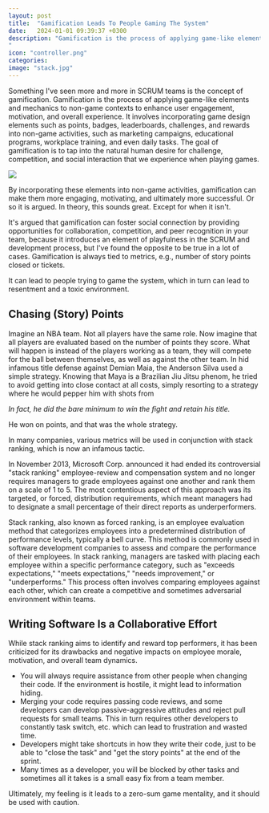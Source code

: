 ```yaml
---
layout: post
title:  "Gamification Leads To People Gaming The System"
date:   2024-01-01 09:39:37 +0300
description: "Gamification is the process of applying game-like elements and mechanics to non-game contexts to enhance user engagement, motivation, and overall experience. It involves incorporating game design elements such as points, badges, leaderboards, challenges, and rewards into non-game activities, such as marketing campaigns, educational programs, workplace training, and even daily tasks. The goal of gamification is to tap into the natural human desire for challenge, competition, and social interaction that we experience when playing games. 
"
icon: "controller.png"
categories: 
image: "stack.jpg"
---
```

Something I've seen more and more in SCRUM teams is the concept of gamification. Gamification is the process of applying game-like elements and mechanics to non-game contexts to enhance user engagement, motivation, and overall experience. It involves incorporating game design elements such as points, badges, leaderboards, challenges, and rewards into non-game activities, such as marketing campaigns, educational programs, workplace training, and even daily tasks. The goal of gamification is to tap into the natural human desire for challenge, competition, and social interaction that we experience when playing games. 

<img src="stack.jpg" class="img" />

By incorporating these elements into non-game activities, gamification can make them more engaging, motivating, and ultimately more successful. Or so it is argued.
In theory, this sounds great. Except for when it isn't.

It's argued that gamification can foster social connection by providing opportunities for collaboration, competition, and peer recognition in your team, because it introduces an element of playfulness in the SCRUM and development process, but I've found the opposite to be true in a lot of cases. Gamification is always tied to metrics, e.g., number of story points closed or tickets.

It can lead to people trying to game the system, which in turn can lead to resentment and a toxic environment.

## Chasing (Story) Points

Imagine an NBA team. Not all players have the same role. Now imagine that all players are evaluated based on the number of points they score. What will happen is instead of the players working as a team, they will compete for the ball between themselves, as well as against the other team. In hid infamous title defense against Demian Maia, the Anderson Silva used a simple strategy. Knowing that Maya is a Brazilian Jiu Jitsu phenom, he tried to avoid getting into close contact at all costs, simply resorting to a strategy where he would pepper him with shots from 

*In fact, he did the bare minimum to win the fight and retain his title.*

He won on points, and that was the whole strategy.

In many companies, various metrics will be used in conjunction with stack ranking, which is now an infamous tactic.  

In November 2013, Microsoft Corp. announced it had ended its controversial "stack ranking" employee-review and compensation system and no longer requires managers to grade employees against one another and rank them on a scale of 1 to 5. The most contentious aspect of this approach was 
its targeted, or forced, distribution requirements, which meant managers had to designate a small percentage of their direct reports as underperformers.

Stack ranking, also known as forced ranking, is an employee evaluation method that categorizes employees into a predetermined distribution of performance levels, typically a bell curve. This method is commonly used in software development companies to assess and compare the performance of their employees. In stack ranking, managers are tasked with placing each employee within a specific performance category, such as "exceeds expectations," "meets expectations," "needs improvement," or "underperforms." This process often involves comparing employees against each other, which can create a competitive and sometimes adversarial environment within teams.

## Writing Software Is a Collaborative Effort

While stack ranking aims to identify and reward top performers, it has been criticized for its drawbacks and negative impacts on employee morale, motivation, and overall team dynamics.

* You will always require assistance from other people when changing their code. If the environment is hostile, it might lead to information hiding.
* Merging your code requires passing code reviews, and some developers can develop passive-aggressive attitudes and reject pull requests for small teams. This in turn requires other developers to constantly task switch, etc. which can lead to frustration and wasted time.
* Developers might take shortcuts in how they write their code, just to be able to "close the task" and "get the story points" at the end of the sprint.
* Many times as a developer, you will be blocked by other tasks and sometimes all it takes is a small easy fix from a team member. 

Ultimately, my feeling is it leads to a zero-sum game mentality, and it should be used with caution.
